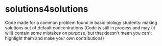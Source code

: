 # solutions4solutions
Code made for a common problem found in basic biology students: making solutions out of default concentrations (Code is still in process and may (it will) contain some mistakes on purpose, but that doesn't mean you can't highlight them and make your own contributions)

